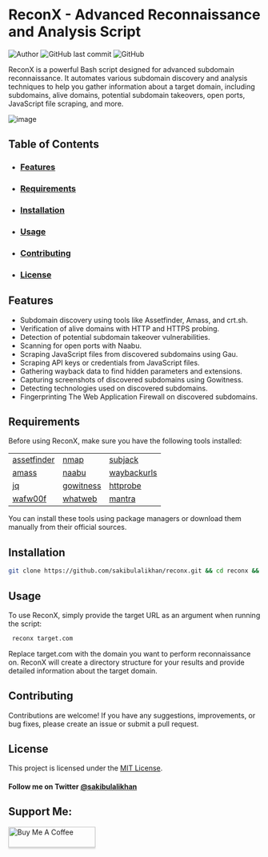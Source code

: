 # ReconX - Advanced Reconnaissance and Analysis Script

![Author](https://img.shields.io/badge/Author-@sakibulalikhan-blue)
![GitHub last commit](https://img.shields.io/github/last-commit/sakibulalikhan/reconx)
![GitHub](https://img.shields.io/github/license/sakibulalikhan/reconx)

ReconX is a powerful Bash script designed for advanced subdomain reconnaissance. It automates various subdomain discovery and analysis techniques to help you gather information about a target domain, including subdomains, alive domains, potential subdomain takeovers, open ports, JavaScript file scraping, and more.

![image](https://github.com/sakibulalikhan/reconx/assets/75080608/e9473884-5003-4c20-a506-359d02e3cb36)


## Table of Contents

- ### [Features](#features)
- ### [Requirements](#requirements)
- ### [Installation](#installation)
- ### [Usage](#usage)
- ### [Contributing](#contributing)
- ### [License](#license)

## Features

- Subdomain discovery using tools like Assetfinder, Amass, and crt.sh.
- Verification of alive domains with HTTP and HTTPS probing.
- Detection of potential subdomain takeover vulnerabilities.
- Scanning for open ports with Naabu.
- Scraping JavaScript files from discovered subdomains using Gau.
- Scraping API keys or credentials from JavaScript files.
- Gathering wayback data to find hidden parameters and extensions.
- Capturing screenshots of discovered subdomains using Gowitness.
- Detecting technologies used on discovered subdomains.
- Fingerprinting The Web Application Firewall on discovered subdomains.

## Requirements

Before using ReconX, make sure you have the following tools installed:

|                                                             |                                                             |                                                             |
| ----------------------------------------------------------- | ----------------------------------------------------------- | ----------------------------------------------------------- |
| [assetfinder](https://github.com/tomnomnom/assetfinder)     | [nmap](https://github.com/nmap/nmap)                        | [subjack](https://github.com/haccer/subjack)                |
| [amass](https://github.com/owasp-amass/amass)               | [naabu](https://github.com/projectdiscovery/naabu)          | [waybackurls](https://github.com/tomnomnom/waybackurls)     |
| [jq](https://jqlang.github.io/jq/)                          | [gowitness](https://github.com/sensepost/gowitness)         | [httprobe](https://github.com/tomnomnom/httprobe)           | 
| [wafw00f](https://github.com/EnableSecurity/wafw00f)        | [whatweb](https://github.com/urbanadventurer/WhatWeb)       | [mantra](https://github.com/MrEmpy/Mantra)                  |         | [subfinder](https://github.com/projectdiscovery/subfinder)  |

You can install these tools using package managers or download them manually from their official sources.

## Installation

   ```bash
   git clone https://github.com/sakibulalikhan/reconx.git && cd reconx && sudo mv reconx /usr/bin && sudo chmod +x /usr/bin/reconx
   ```
## Usage
To use ReconX, simply provide the target URL as an argument when running the script:

  ```bash
   reconx target.com
  ```
Replace target.com with the domain you want to perform reconnaissance on. ReconX will create a directory structure for your results and provide detailed information about the target domain.

## Contributing
Contributions are welcome! If you have any suggestions, improvements, or bug fixes, please create an issue or submit a pull request.

## License
This project is licensed under the [MIT License](https://github.com/sakibulalikhan/reconx/blob/main/LICENSE).

#### Follow me on Twitter [@sakibulalikhan](https://twitter.com/sakibulalikhan)

## Support Me:
<a href="https://www.buymeacoffee.com/sakibulalikhan" target="_blank"><img src="https://www.buymeacoffee.com/assets/img/custom_images/orange_img.png" alt="Buy Me A Coffee" style="height: 41px !important;width: 174px !important;box-shadow: 0px 3px 2px 0px rgba(190, 190, 190, 0.5) !important;-webkit-box-shadow: 0px 3px 2px 0px rgba(190, 190, 190, 0.5) !important;" ></a>


[def]: #license